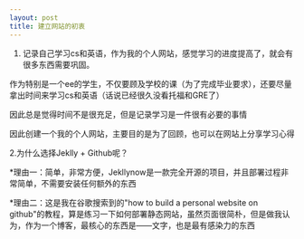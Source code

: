 ```yaml
---
layout: post
title: 建立网站的初衷
---
```


1. 记录自己学习cs和英语，作为我的个人网站，感觉学习的进度提高了，就会有很多东西需要巩固。

作为特别是一个ee的学生，不仅要顾及学校的课（为了完成毕业要求），还要尽量拿出时间来学习cs和英语（话说已经很久没看托福和GRE了）


因此总是觉得时间不是很充足，但是记录学习是一件很有必要的事情

因此创建一个我的个人网站，主要目的是为了回顾，也可以在网站上分享学习心得



2.为什么选择Jeklly + Github呢？ 

*理由一：简单，非常方便，Jekllynow是一款完全开源的项目，并且部署过程非常简单，不需要安装任何额外的东西

*理由二：这是我在谷歌搜索到的"how to build a personal website on github"的教程，算是练习一下如何部署静态网站，虽然页面很简朴，但是做我认为，作为一个博客，最核心的东西是——文字，也是最有感染力的东西
